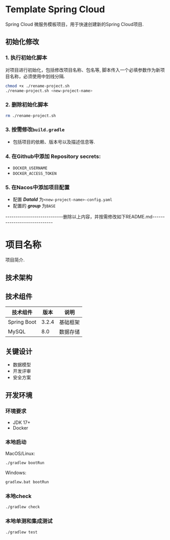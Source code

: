 # Template Spring Cloud

Spring Cloud 微服务模板项目，用于快速创建新的Spring Cloud项目.

## 初始化修改

### 1. 执行初始化脚本

对项目进行初始化，包括修改项目名称、包名等, 脚本传入一个必填参数作为新项目名称，必须使用中划线分隔.

```bash
chmod +x ./rename-project.sh
./rename-project.sh <new-project-name>
```
  
### 2. 删除初始化脚本

```bash
rm ./rename-project.sh
```

### 3. 按需修改`build.gradle`

- 包括项目的依赖、版本号以及描述信息等.

### 4. 在Github中添加 Repository secrets:

- `DOCKER_USERNAME`
- `DOCKER_ACCESS_TOKEN`
  
### 5. 在Nacos中添加项目配置

- 配置 ***DataId*** 为`<new-project-name>-config.yaml`
- 配置的 ***group*** 为`BASE`


----------------------------删除以上内容，并按需修改如下README.md-----------------------------

# 项目名称

项目简介.

## 技术架构

## 技术组件

| 技术组件        | 版本     | 说明 |
|-------------|--------|------|
| Spring Boot | 3.2.4  | 基础框架 |
| MySQL       | 8.0    | 数据存储 |

## 关键设计

- 数据模型
- 开发评审
- 安全方案

## 开发环境

### 环境要求

- JDK 17+
- Docker

### 本地启动

MacOS/Linux:

```bash
./gradlew bootRun
```

Windows:

```bash
gradlew.bat bootRun
```

### 本地check

```bash
./gradlew check
```

### 本地单测和集成测试

```bash
./gradlew test
```

